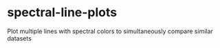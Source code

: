 # spectral-line-plots
Plot multiple lines with spectral colors to simultaneously compare similar datasets
